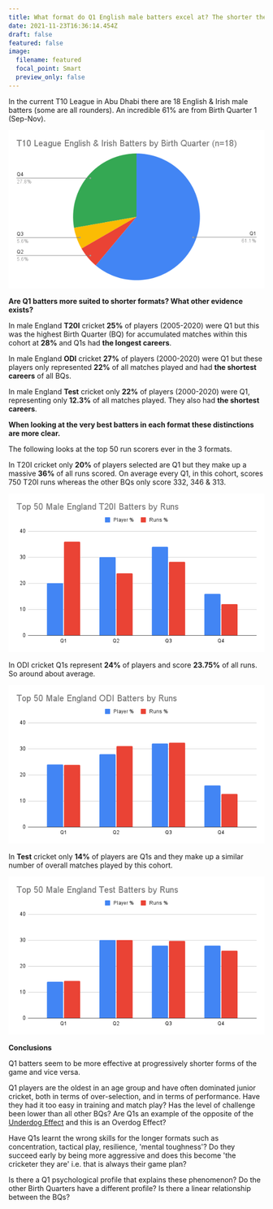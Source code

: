 ```yaml
---
title: What format do Q1 English male batters excel at? The shorter the better?
date: 2021-11-23T16:36:14.454Z
draft: false
featured: false
image:
  filename: featured
  focal_point: Smart
  preview_only: false
---
```

In the current T10 League in Abu Dhabi there are 18 English & Irish male batters (some are all rounders). An incredible 61% are from Birth Quarter 1 (Sep-Nov).

![](t10-league-english-irish-batters-by-birth-quarter-n-18-.png)

**Are Q1 batters more suited to shorter formats? What other evidence exists?**

In male England **T20I** cricket **25%** of players (2005-2020) were Q1 but this was the highest Birth Quarter (BQ) for accumulated matches within this cohort at **28%** and Q1s had **the longest careers**.

In male England **ODI** cricket **27%** of players (2000-2020) were Q1 but these players only represented **22%** of all matches played and had **the shortest careers** of all BQs.

In male England **Test** cricket only **22%** of players (2000-2020) were Q1, representing only **12.3%** of all matches played. They also had **the shortest careers**.  

**When looking at the very best batters in each format these distinctions are more clear.** 

The following looks at the top 50 run scorers ever in the 3 formats.

In T20I cricket only **20%** of players selected are Q1 but they make up a massive **36%** of all runs scored. On average every Q1, in this cohort, scores 750 T20I runs whereas the other BQs only score 332, 346 & 313. 

![](top-50-male-england-t20i-batters-by-runs.png)

In ODI cricket Q1s represent **24%** of players and score **23.75%** of all runs. So around about average. 

![](top-50-male-england-odi-batters-by-runs.png)

In **Test** cricket only **14%** of players are Q1s and they make up a similar number of overall matches played by this cohort.

![](top-50-male-england-test-batters-by-runs.png)

**Conclusions**

Q1 batters seem to be more effective at progressively shorter forms of the game and vice versa.

Q1 players are the oldest in an age group and have often dominated junior cricket, both in terms of over-selection, and in terms of performance. Have they had it too easy in training and match play? Has the level of challenge been lower than all other BQs? Are Q1s an example of the opposite of the [Underdog Effect](https://onemoresummer.co.uk/post/what-is-the-underdog-effect/) and this is an Overdog Effect?

Have Q1s learnt the wrong skills for the longer formats such as concentration, tactical play, resilience, 'mental toughness'? Do they succeed early by being more aggressive and does this become 'the cricketer they are' i.e. that is always their game plan?

Is there a Q1 psychological profile that explains these phenomenon? Do the other Birth Quarters have a different profile? Is there a linear relationship between the BQs?